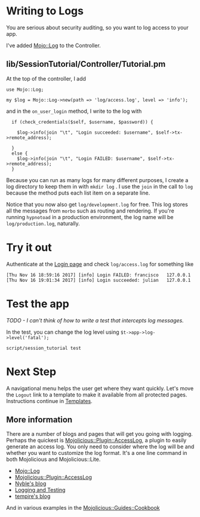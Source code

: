 # Writing to Logs

You are serious about security auditing, so you want to log access to your app.  

I've added 
[Mojo::Log](https://metacpan.org/pod/Mojo::Log)
to the Controller.

## lib/SessionTutorial/Controller/Tutorial.pm

At the top of the controller, I add
```
use Mojo::Log;

my $log = Mojo::Log->new(path => 'log/access.log', level => 'info');
```
and in the `on_user_login` method, I write to the log with
```
  if (check_credentials($self, $username, $password)) {
	
    $log->info(join "\t", "Login succeeded: $username", $self->tx->remote_address);

  }
  else {
    $log->info(join "\t", "Login FAILED: $username", $self->tx->remote_address);
  }
```
Because you can run as many logs for many different purposes, 
I create a log directory to keep them in with `mkdir log` .
I use the `join` in the call to `log` because the method puts each list item
on a separate line.

Notice that you now also get `log/development.log` for free.
This log stores all the messages from `morbo` such as routing and rendering.
If you're running `hypnotoad` in a production environment, the log name will
be `log/production.log`, naturally.

# Try it out

Authenticate at the [Login page](https://localhost:3000/login)
and check `log/access.log` for something like 
```
[Thu Nov 16 18:59:16 2017] [info] Login FAILED: francisco	127.0.0.1
[Thu Nov 16 19:01:34 2017] [info] Login succeeded: julian	127.0.0.1
```

# Test the app

_TODO - I can't think of how to write a test that intercepts log messages._

In the test, you can change the log level using
`$t->app->log->level('fatal');`

```
script/session_tutorial test 
```


# Next Step

A navigational menu helps the user get where they want quickly.
Let's move the `Logout` link to a template to make it available from all protected pages.
Instructions continue in [Templates](Templates.md).

## More information
There are a number of blogs and pages that
will get you going with logging.  Perhaps the quickest is
[Mojolicious::Plugin::AccessLog](https://metacpan.org/pod/Mojolicious::Plugin::AccessLog),
a plugin to easily generate an access log.  You only need to consider where the
log will be and whether you want to customize the log format.  It's a one line command
in both Mojolicious and Mojolicious::Lite.

* [Mojo::Log](http://mojolicious.org/perldoc/Mojo/Log)
* [Mojolicious::Plugin::AccessLog](https://metacpan.org/pod/Mojolicious::Plugin::AccessLog)
* [Nyble's blog](http://pseudopoint.net/wp/?p=190)
* [Logging and Testing](https://groups.google.com/forum/#!topic/mojolicious/X09J7ms7MQw)
* [tempire's blog](http://blogs.perl.org/users/tempire/2011/02/logginz-ur-console-with-mojolicious.html)

And in various examples in the 
[Mojolicious::Guides::Cookbook](http://mojolicio.us/perldoc/Mojolicious/Guides/Cookbook)
